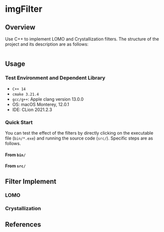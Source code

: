 # imgFilter

## Overview
Use C++ to implement LOMO and Crystallization filters. The structure of the project and its description are as follows:
```
```

## Usage
### Test Environment and Dependent Library
- `C++ 14`
- `cmake 3.21.4`
- `gcc/g++`: Apple clang version 13.0.0
- OS: macOS Monterey, 12.0.1
- IDE: CLion 2021.2.3

### Quick Start
You can test the effect of the filters by directly clicking on the executable file (`bin/*.exe`) and running the source code (`src/`). Specific steps are as follows.

#### From `bin/`


#### From `src/`


## Filter Implement
### LOMO
### Crystallization

## References